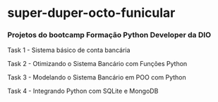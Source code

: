 <h1>super-duper-octo-funicular</h1>  
<h3>Projetos do bootcamp Formação Python Developer da DIO</h3>  
<p> Task 1 - Sistema básico de conta bancária </p> 
<p> Task 2 - Otimizando o Sistema Bancário com Funções Python </p> 
<p> Task 3 - Modelando o Sistema Bancário em POO com Python </p> 
<p> Task 4 - Integrando Python com SQLite e MongoDB </p> 

